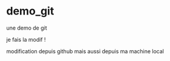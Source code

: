 # demo_git
une demo de git

je fais la modif !

modification depuis github
mais aussi depuis ma machine local